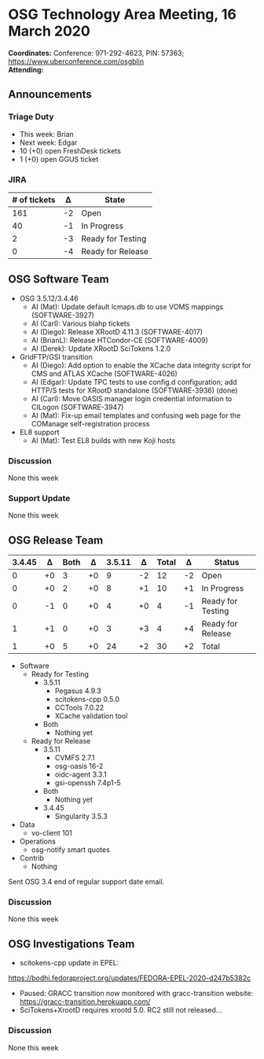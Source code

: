 # OSG Technology Area Meeting, 16 March 2020

**Coordinates:** Conference: 971-292-4623, PIN: 57363; <https://www.uberconference.com/osgblin>  
**Attending:**   


## Announcements


### Triage Duty

-   This week: Brian
-   Next week: Edgar
-   10 (+0) open FreshDesk tickets
-   1 (+0) open GGUS ticket


### JIRA

| # of tickets | &Delta; | State             |
|------------ |------- |----------------- |
| 161          | -2      | Open              |
| 40           | -1      | In Progress       |
| 2            | -3      | Ready for Testing |
| 0            | -4      | Ready for Release |


## OSG Software Team

-   OSG 3.5.12/3.4.46  
    -   AI (Mat): Update default lcmaps.db to use VOMS mappings (SOFTWARE-3927)
    -   AI (Carl): Various blahp tickets
    -   AI (Diego): Release XRootD 4.11.3 (SOFTWARE-4017)
    -   AI (BrianL): Release HTCondor-CE (SOFTWARE-4009)
    -   AI (Derek): Update XRootD SciTokens 1.2.0
-   GridFTP/GSI transition  
    -   AI (Diego): Add option to enable the XCache data integrity script for CMS and ATLAS XCache (SOFTWARE-4026)
    -   AI (Edgar): Update TPC tests to use config.d configuration; add HTTP/S tests for XRootD standalone (SOFTWARE-3936)  (done)
    -   AI (Carl): Move OASIS manager login credential information to CILogon (SOFTWARE-3947)
    -   AI (Mat): Fix-up email templates and confusing web page for the COManage self-registration process
-   EL8 support  
    -   AI (Mat): Test EL8 builds with new Koji hosts


### Discussion

None this week  


### Support Update

None this week  


## OSG Release Team

| 3.4.45 | &Delta; | Both | &Delta; | 3.5.11 | &Delta; | Total | &Delta; | Status            |
| ------ | ------- | ---- | ------- | ------ | ------- | ----- | ------- | ----------------- |
| 0      | +0      | 3    | +0      | 9      | -2      | 12    | -2      | Open              |
| 0      | +0      | 2    | +0      | 8      | +1      | 10    | +1      | In Progress       |
| 0      | -1      | 0    | +0      | 4      | +0      | 4     | -1      | Ready for Testing |
| 1      | +1      | 0    | +0      | 3      | +3      | 4     | +4      | Ready for Release |
| 1      | +0      | 5    | +0      | 24     | +2      | 30    | +2      | Total             |

-   Software  
    -   Ready for Testing  
        -   3.5.11  
            -   Pegasus 4.9.3
            -   scitokens-cpp 0.5.0
            -   CCTools 7.0.22
            -   XCache validation tool
        -   Both  
            -   Nothing yet
    -   Ready for Release  
        -   3.5.11  
            -   CVMFS 2.7.1
            -   osg-oasis 16-2
            -   oidc-agent 3.3.1
            -   gsi-openssh 7.4p1-5
        -   Both  
            -   Nothing yet
        -   3.4.45  
            -   Singularity 3.5.3
-   Data  
    -   vo-client 101
-   Operations  
    -   osg-notify smart quotes
-   Contrib  
    -   Nothing

Sent OSG 3.4 end of regular support date email.  


### Discussion

None this week  


## OSG Investigations Team

-   scitokens-cpp update in EPEL:

<https://bodhi.fedoraproject.org/updates/FEDORA-EPEL-2020-d247b5382c>  

-   Paused: GRACC transition now monitored with gracc-transition website: <https://gracc-transition.herokuapp.com/>
-   SciTokens+XrootD requires xrootd 5.0.  RC2 still not released&#x2026;


### Discussion

None this week
